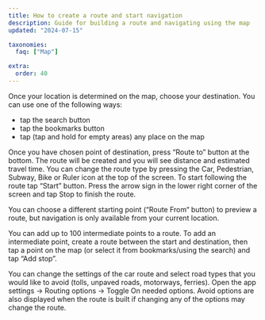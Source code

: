 ```yaml
---
title: How to create a route and start navigation
description: Guide for building a route and navigating using the map
updated: "2024-07-15"

taxonomies:
  faq: ["Map"]

extra:
  order: 40
---
```


Once your location is determined on the map, choose your destination.
You can use one of the following ways:

* tap the search button
* tap the bookmarks button
* tap (tap and hold for empty areas) any place on the map

Once you have chosen point of destination, press “Route to” button at the bottom. The route will be created and you will see distance and estimated travel time. You can change the route type by pressing the Car, Pedestrian, Subway, Bike or Ruler icon at the top of the screen. To start following the route tap “Start” button. Press the arrow sign in the lower right corner of the screen and tap Stop to finish the route.

You can choose a different starting point (“Route From“ button) to preview a route, but navigation is only available from your current location.

You can add up to 100 intermediate points to a route. To add an intermediate point, create a route between the start and destination, then tap a point on the map (or select it from bookmarks/using the search) and tap “Add stop”.

You can change the settings of the car route and select road types that you would like to avoid (tolls, unpaved roads, motorways, ferries). Open the app settings → Routing options → Toggle On needed options. Avoid options are also displayed when the route is built if changing any of the options may change the route.
